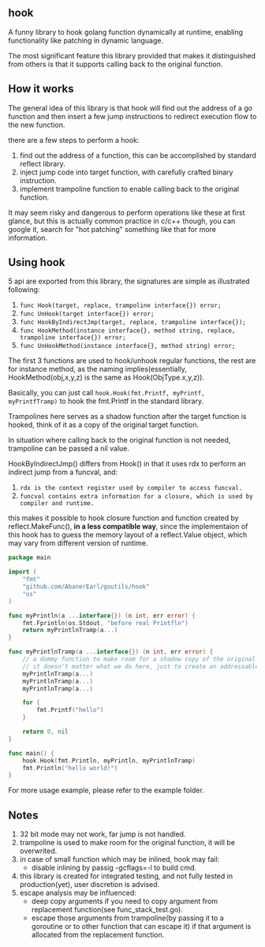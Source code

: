 
## hook

A funny library to hook golang function dynamically at runtime, enabling functionality like patching in dynamic language.

The most significant feature this library provided that makes it distinguished from others is that it supports calling back to the original function.


## How it works

The general idea of this library is that hook will find out the address of a go function and then insert a few jump instructions to redirect execution flow to the new function.

there are a few steps to perform a hook:

1. find out the address of a function, this can be accomplished by standard reflect library.
2. inject jump code into target function, with carefully crafted binary instruction.
3. implement trampoline function to enable calling back to the original function.

It may seem risky and dangerous to perform operations like these at first glance, but this is actually common practice in c/c++ though, you can google it, search for "hot patching" something like that for more information.

## Using hook

5 api are exported from this library, the signatures are simple as illustrated following:

1. `func Hook(target, replace, trampoline interface{}) error;`
2. `func UnHook(target interface{}) error;`
3. `func HookByIndirectJmp(target, replace, trampoline interface{});`
4. `func HookMethod(instance interface{}, method string, replace, trampoline interface{}) error;`
5. `func UnHookMethod(instance interface{}, method string) error;`

The first 3 functions are used to hook/unhook regular functions, the rest are for instance method, as the naming implies(essentially, HookMethod(obj,x,y,z) is the same as Hook(ObjType.x,y,z)).

Basically, you can just call `hook.Hook(fmt.Printf, myPrintf, myPrintfTramp)` to hook the fmt.Printf in the standard library.

Trampolines here serves as a shadow function after the target function is hooked, think of it as a copy of the original target function.

In situation where calling back to the original function is not needed, trampoline can be passed a nil value.

HookByIndirectJmp() differs from Hook() in that it uses rdx to perform an indirect jump from a funcval, and:

1. `rdx is the context register used by compiler to access funcval.`
2. `funcval contains extra information for a closure, which is used by compiler and runtime.`

this makes it possible to hook closure function and function created by reflect.MakeFunc(), **in a less compatible way**, since the implementaion of this hook has to guess the memory layout of a reflect.Value object, which may vary from different version of runtime.

```go
package main

import (
	"fmt"
	"github.com/AbanerEarl/goutils/hook"
	"os"
)

func myPrintln(a ...interface{}) (n int, err error) {
    fmt.Fprintln(os.Stdout, "before real Printfln")
    return myPrintlnTramp(a...)
}

func myPrintlnTramp(a ...interface{}) (n int, err error) {
    // a dummy function to make room for a shadow copy of the original function.
    // it doesn't matter what we do here, just to create an addressable function with adequate size.
    myPrintlnTramp(a...)
    myPrintlnTramp(a...)
    myPrintlnTramp(a...)

    for {
        fmt.Printf("hello")
    }

    return 0, nil
}

func main() {
	hook.Hook(fmt.Println, myPrintln, myPrintlnTramp)
	fmt.Println("hello world!")
}
```

For more usage example, please refer to the example folder.

## Notes

1. 32 bit mode may not work, far jump is not handled.
2. trampoline is used to make room for the original function, it will be overwrited.
3. in case of small function which may be inlined, hook may fail:
    - disable inlining by passig -gcflags=-l to build cmd.
4. this library is created for integrated testing, and not fully tested in production(yet), user discretion is advised.
5. escape analysis may be influenced:
   - deep copy arguments if you need to copy argument from replacement function(see func_stack_test.go).
   - escape those arguments from trampoline(by passing it to a goroutine or to other function that can escape it)
 if that argument is allocated from the replacement function.
